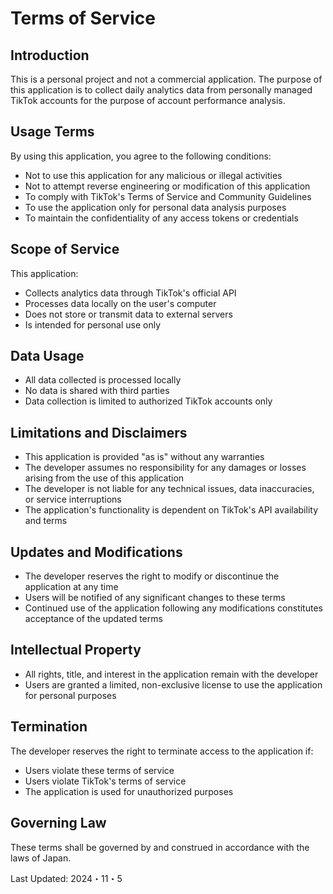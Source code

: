 # Terms of Service

## Introduction
This is a personal project and not a commercial application. The purpose of this application is to collect daily analytics data from personally managed TikTok accounts for the purpose of account performance analysis.

## Usage Terms
By using this application, you agree to the following conditions:
- Not to use this application for any malicious or illegal activities
- Not to attempt reverse engineering or modification of this application
- To comply with TikTok's Terms of Service and Community Guidelines
- To use the application only for personal data analysis purposes
- To maintain the confidentiality of any access tokens or credentials

## Scope of Service
This application:
- Collects analytics data through TikTok's official API
- Processes data locally on the user's computer
- Does not store or transmit data to external servers
- Is intended for personal use only

## Data Usage
- All data collected is processed locally
- No data is shared with third parties
- Data collection is limited to authorized TikTok accounts only

## Limitations and Disclaimers
- This application is provided "as is" without any warranties
- The developer assumes no responsibility for any damages or losses arising from the use of this application
- The developer is not liable for any technical issues, data inaccuracies, or service interruptions
- The application's functionality is dependent on TikTok's API availability and terms

## Updates and Modifications
- The developer reserves the right to modify or discontinue the application at any time
- Users will be notified of any significant changes to these terms
- Continued use of the application following any modifications constitutes acceptance of the updated terms

## Intellectual Property
- All rights, title, and interest in the application remain with the developer
- Users are granted a limited, non-exclusive license to use the application for personal purposes

## Termination
The developer reserves the right to terminate access to the application if:
- Users violate these terms of service
- Users violate TikTok's terms of service
- The application is used for unauthorized purposes

## Governing Law
These terms shall be governed by and construed in accordance with the laws of Japan.

Last Updated: 2024・11・5
